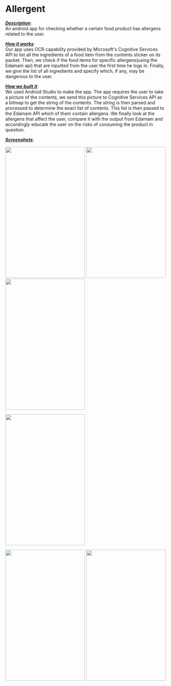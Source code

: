 # Allergent

<b><u><i>Description</i></u></b>:<br/> 
An android app for checking whether a certain food product has allergens related to the user.

<b><u><i>How it works</i></u></b>:<br/> 
Our app uses OCR capability provided by Microsoft's Cognitive Services API to list all the ingredients of a food item from the contents sticker on its packet. Then, we check if the food items for specific allergens(using the Edamam api) that are inputted from the user the first time he logs in. Finally, we give the list of all ingredients and specify which, if any, may be dangerous to the user.

<b><u><i>How we built it</i></u></b>:<br/> 
We used Android Studio to make the app. The app requires the user to take a picture of the contents, we send this picture to Cognitive Services API as a bitmap to get the string of the contents. The string is then parsed and processed to determine the exact list of contents. This list is then passed to the Edamam API which of them contain allergens. We finally look at the allergens that affect the user, compare it with the output from Edamam and accordingly educate the user on the risks of consuming the product in question.

<b><u><i>Screenshots</i></u></b>:<br/> 

<img src="https://cloud.githubusercontent.com/assets/13279942/23532500/ba6a180c-ff79-11e6-962f-705579f54669.png" width="250" height="410" /> 
<img src="https://cloud.githubusercontent.com/assets/13279942/23532503/ba6b1cde-ff79-11e6-84fb-cefd01630fc9.png" width="250" height="410" /> <br/>

<img src="https://cloud.githubusercontent.com/assets/13279942/23532499/ba69d5cc-ff79-11e6-8575-ffb377c8738f.png" width="250" height="410" /> 

<img src="https://cloud.githubusercontent.com/assets/13279942/23532501/ba6a572c-ff79-11e6-8b97-a3badd6b46b5.png" width="250" height="410" /> <br/>

<img src="https://cloud.githubusercontent.com/assets/13279942/23532504/ba6c6152-ff79-11e6-8ab7-6bcd7ed32f84.png" width="250" height="410" /> 
<img src="https://cloud.githubusercontent.com/assets/13279942/23532502/ba6ae9b2-ff79-11e6-8d94-3502ab29ee90.png" width="250" height="410" /> <br/>

